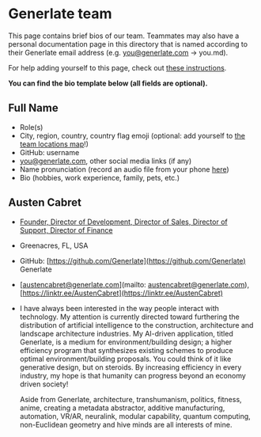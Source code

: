 # Generlate team

This page contains brief bios of our team. Teammates may also have a personal documentation page in this directory that is named according to their Generlate email address (e.g. you@generlate.com -> you.md).

For help adding yourself to this page, check out [these instructions](../../editing/add-yourself-to-team-page.md).

**You can find the bio template below (all fields are optional).**

## Full Name

-   Role(s)
-   City, region, country, country flag emoji (optional: add yourself to [the team locations map](locations.md)!)
-   GitHub: username
-   [you@generlate.com](mailto:you@generlate.com), other social media links (if any)
-   Name pronunciation (record an audio file from your phone [here](https://www.name-coach.com/))
-   Bio (hobbies, work experience, family, pets, etc.)

## Austen Cabret

<!-- check where the position link is supposed to go to -->

-   [Founder, Director of Development, Director of Sales, Director of Support, Director of Finance]()
-   Greenacres, FL, USA
-   GitHub: [https://github.com/Generlate](https://github.com/Generlate) Generlate
-   [austencabret@generlate.com](mailto: austencabret@generlate.com), [https://linktr.ee/AustenCabret](https://linktr.ee/AustenCabret)
-   I have always been interested in the way people interact with technology. My attention is currently
    directed toward furthering the distribution of artificial intelligence to the construction, architecture
    and landscape architecture industries. My AI-driven application, titled Generlate, is a medium for
    environment/building design; a higher efficiency program that synthesizes existing schemes to
    produce optimal environment/building proposals. You could think of it like generative design, but on
    steroids. By increasing efficiency in every industry, my hope is that humanity can progress beyond an
    economy driven society!

    Aside from Generlate, architecture, transhumanism, politics, fitness, anime, creating a metadata abstractor,
    additive manufacturing, automation, VR/AR, neuralink, modular capability, quantum computing,
    non-Euclidean geometry and hive minds are all interests of mine.
